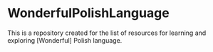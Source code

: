# WonderfulPolishLanguage
This is a repository created for the list of resources for learning and exploring [Wonderful] Polish language.

